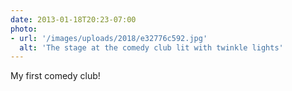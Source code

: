 ```yaml
---
date: 2013-01-18T20:23-07:00
photo:
- url: '/images/uploads/2018/e32776c592.jpg'
  alt: 'The stage at the comedy club lit with twinkle lights'
---
```

My first comedy club!
